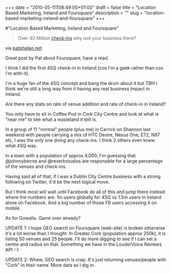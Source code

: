 +++
date = "2010-05-11T08:49:00+01:00"
draft = false
title = "Location Based Marketing, Ireland and Foursquare"
description = ""
slug = "location-based-marketing-ireland-and-foursquare"
+++

#"Location Based Marketing, Ireland and Foursquare"


 <div class="posterous_bookmarklet_entry">
<blockquote class="posterous_long_quote">Over 40 Million <a href="http://voip-dev.com/cubic/index.html">check-ins</a> why isnt your business there?</blockquote>
<div class="posterous_quote_citation">via <a href="http://patphelan.net/how-to-get-your-business-ready-for-location-based-marketing/?utm_source=feedburner&amp;utm_medium=feed&amp;utm_campaign=Feed%3A+RoamFree+%28Pat+Phelan+Dot+Net%29">patphelan.net</a>
</div>
<p>Great post by Pat about Foursquare, have a read.</p>
<p>I think I did the first 4SQ check-in in Ireland (cos I'm a geek rather than cos I'm with-it).</p>
<p>I'm a huge fan of the 4SQ concept and bang the drum about it but TBH I think we're still a long way from it having any real business impact in Ireland.</p>
<p>Are there any stats on rate of venue addition and rate of check-in in Ireland?</p>
<p>You only have to sit in Coffee Pod in Cork City Centre and look at what is "near me" to see what a wasteland it still is.</p>
<p>In a group of 11 "normal" people (plus me) in Carrick on Shannon last weekend with people carrying a mix of HTC Desire, Nexus One, E72, N97 etc, I was the only one doing any check-ins. I think 2 others even knew what 4SQ was.</p>
<p>In a town with a population of approx 4,000, I'm guessing that @johnnybeirne and @reverbstudios are responsible for a large percentage of the venues and check-ins.</p>
<p>Having said all of that, if I was a Dublin City Centre business with a strong following on Twitter, it'd be the next logical move.</p>
<p>But I think most will wait until Facebook do all of this and jump there instead where the numbers are. 1m users globally for 4SQ vs 1.5m users in Ireland alone on Facebook. And a big number of those FB users accessing it on mobile.</p>
<p>As for Gowalla. Game over already?</p>
<p>UPDATE 1: I hope GEO search on Foursquare (web-site) is broken otherwise it's a lot worse than I thought. In Greater Cork (population approx 250k), it is listing 50 venues and 25 people. I'll do more digging to see if I can set a centre and radius on that. Something we have in the LouderVoice Reviews API :-)</p>
<p>UPDATE 2: Whew, GEO search is crap. It's just returning venues/people with "Cork" in their name. More data as I dig in.</p>
</div>
 